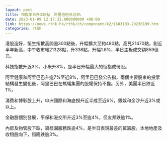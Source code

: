 ```yaml
---
layout: post
title: 恒指半日升336點　阿里巴巴升近8%
date: 2023-01-09 12:17:32.000000000 +08:00
link: https://news.rthk.hk/rthk/ch/component/k2/1683103-20230109.htm
categories: rthk
---
```


港股造好，恒生指數高開逾300點後，升幅擴大至約480點，高見21470點，創近半年新高，中午收市報21328點，升336點，升幅1.6%，半日主板成交額859億元。

科技指數升近3%，小米升8%，是半日升幅最大的恒指成份股。

阿里健康和阿里巴巴升逾7%至近8%，阿里巴巴發公告指，兩個主要股東的投票結構發生變化後，阿里巴巴在螞蟻集團的股權保持不變。另外，美團半日跌近1%。

消費和博彩股上升，申洲國際和海底撈升近半成至近6%，銀娛和金沙升近3%或以上。

金融股個別發展，平保和港交所升近3%至逾4%，但友邦跌逾1%。

內房及物管股下跌，碧桂園服務跌逾4%，是半日表現最差的藍籌股。本地地產及收租股向下，恒隆跌逾3%。
